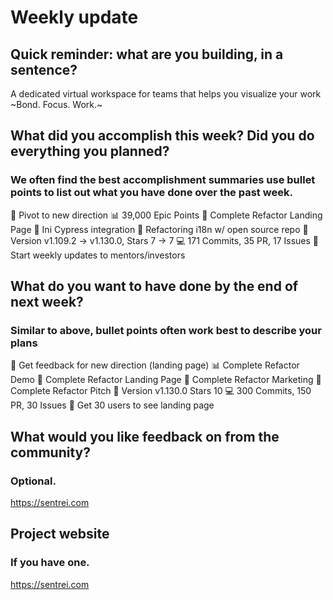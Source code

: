 # Weekly update

## Quick reminder: what are you building, in a sentence?

A dedicated virtual workspace for teams that helps you visualize your work ~Bond. Focus. Work.~

## What did you accomplish this week? Did you do everything you planned?

### We often find the best accomplishment summaries use bullet points to list out what you have done over the past week.

🏁 Pivot to new direction
📊 39,000 Epic Points
💅 Complete Refactor Landing Page
🌈 Ini Cypress integration
👤 Refactoring i18n w/ open source repo
🚀 Version v1.109.2 -> v1.130.0, Stars 7 -> 7
💻 171 Commits, 35 PR, 17 Issues
🚗 Start weekly updates to mentors/investors

## What do you want to have done by the end of next week?

### Similar to above, bullet points often work best to describe your plans

🏁 Get feedback for new direction (landing page)
📊 Complete Refactor Demo
💅 Complete Refactor Landing Page
🌈 Complete Refactor Marketing
👤 Complete Refactor Pitch
🚀 Version v1.130.0 Stars 10
💻 300 Commits, 150 PR, 30 Issues
🚗 Get 30 users to see landing page

## What would you like feedback on from the community?

### Optional.

https://sentrei.com

## Project website

### If you have one.

https://sentrei.com
